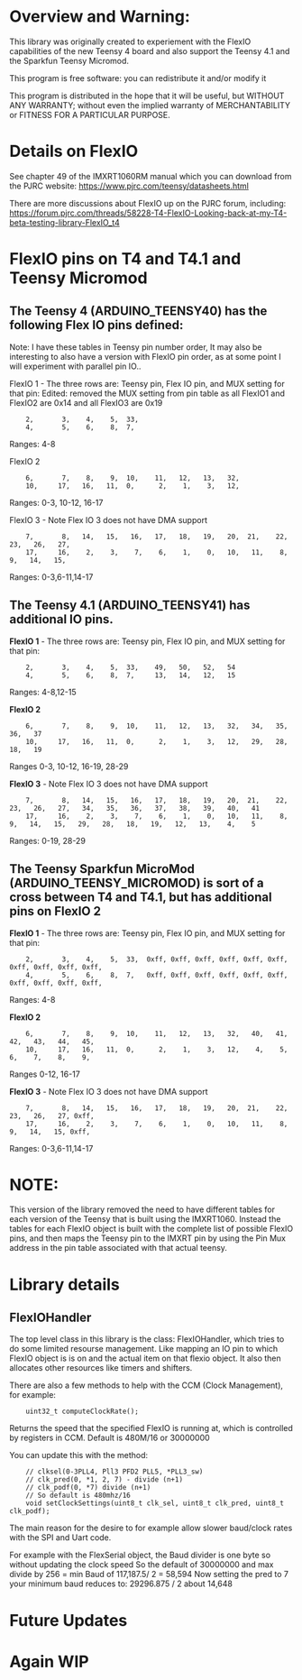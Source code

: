 Overview and Warning: 
=====

This library was originally created to experiement with the FlexIO capabilities of the new Teensy 4 board and
also support the Teensy 4.1 and the Sparkfun Teensy Micromod.


This program is free software: you can redistribute it and/or modify it 

This program is distributed in the hope that it will be useful,
but WITHOUT ANY WARRANTY; without even the implied warranty of
MERCHANTABILITY or FITNESS FOR A PARTICULAR PURPOSE. 


Details on FlexIO
====================

See chapter 49 of the IMXRT1060RM manual which you can download from the PJRC website:
https://www.pjrc.com/teensy/datasheets.html

There are more discussions about FlexIO up on the PJRC forum, including:
https://forum.pjrc.com/threads/58228-T4-FlexIO-Looking-back-at-my-T4-beta-testing-library-FlexIO_t4


FlexIO pins on T4 and T4.1 and Teensy Micromod
==========================

The Teensy 4 (ARDUINO_TEENSY40) has the following Flex IO pins defined:
-------------

Note: I have these tables in Teensy pin number order,  It may also be interesting to also have
a version with FlexIO pin order, as at some point I will experiment with parallel pin IO..

FlexIO 1 - The three rows are: Teensy pin, Flex IO pin, and MUX setting for that pin:
Edited: removed the MUX setting from pin table as all FlexIO1 and FlexIO2 are 0x14 and all FlexIO3 are 0x19
```
    2,       3,    4,    5,  33,
    4,       5,    6,    8,  7, 
```    
Ranges: 4-8

FlexIO 2 
```
    6,       7,    8,    9,  10,    11,   12,   13,   32, 
    10,     17,   16,   11,  0,      2,    1,    3,   12, 
```
Ranges: 0-3, 10-12, 16-17

FlexIO 3 - Note Flex IO 3 does not have DMA support
```
    7,       8,   14,   15,   16,   17,   18,   19,   20,  21,    22,   23,   26,   27,   
    17,     16,    2,    3,    7,    6,    1,    0,   10,   11,    8,    9,   14,   15,    
```
Ranges: 0-3,6-11,14-17

The Teensy 4.1 (ARDUINO_TEENSY41) has additional IO pins.  
-------------
**FlexIO 1** - The three rows are: Teensy pin, Flex IO pin, and MUX setting for that pin:
```
    2,       3,    4,    5,  33,    49,   50,   52,   54
    4,       5,    6,    8,  7,     13,   14,   12,   15
```    
Ranges: 4-8,12-15

**FlexIO 2** 
```
    6,       7,    8,    9,  10,    11,   12,   13,   32,   34,   35,   36,   37
    10,     17,   16,   11,  0,      2,    1,    3,   12,   29,   28,   18,   19
```
Ranges 0-3, 10-12, 16-19, 28-29

**FlexIO 3** - Note Flex IO 3 does not have DMA support
```
    7,       8,   14,   15,   16,   17,   18,   19,   20,  21,    22,   23,   26,   27,   34,   35,   36,   37,   38,   39,   40,   41
    17,     16,    2,    3,    7,    6,    1,    0,   10,   11,    8,    9,   14,   15,   29,   28,   18,   19,   12,   13,    4,    5 
```
Ranges: 0-19, 28-29

The Teensy Sparkfun MicroMod (ARDUINO_TEENSY_MICROMOD) is sort of a cross between T4 and T4.1, but has additional pins on FlexIO 2  
-------------

**FlexIO 1** - The three rows are: Teensy pin, Flex IO pin, and MUX setting for that pin:
```
    2,       3,    4,    5,  33,  0xff, 0xff, 0xff, 0xff, 0xff, 0xff, 0xff, 0xff, 0xff, 0xff,
    4,       5,    6,    8,  7,   0xff, 0xff, 0xff, 0xff, 0xff, 0xff, 0xff, 0xff, 0xff, 0xff,
```    
Ranges: 4-8

**FlexIO 2** 
```
    6,       7,    8,    9,  10,    11,   12,   13,   32,   40,   41,   42,   43,   44,   45,
    10,     17,   16,   11,  0,      2,    1,    3,   12,    4,    5,    6,    7,    8,    9,
```
Ranges 0-12, 16-17

**FlexIO 3** - Note Flex IO 3 does not have DMA support
```
    7,       8,   14,   15,   16,   17,   18,   19,   20,  21,    22,   23,   26,   27, 0xff,   
    17,     16,    2,    3,    7,    6,    1,    0,   10,   11,    8,    9,   14,   15, 0xff,    
```
Ranges: 0-3,6-11,14-17


NOTE:
=====
This version of the library removed the need to have different tables for each version of the
Teensy that is built using the IMXRT1060.  Instead the tables for each FlexIO object is built
with the complete list of possible FlexIO pins, and then maps the Teensy pin to the IMXRT
pin by using the Pin Mux address in the pin table associated with that actual teensy.

Library details
===============

FlexIOHandler
-------------

The top level class in this library is the class: FlexIOHandler, which tries to do some limited resourse management.
Like mapping an IO pin to which FlexIO object is is on and the actual item on that flexio object.  It also then
allocates other resources like timers and shifters.

There are also a few methods to help with the CCM (Clock Management), for example:
```
    uint32_t computeClockRate();
```
Returns the speed that the specified FlexIO is running at, which is controlled by registers in CCM.  Default is 480M/16
or 30000000

You can update this with the method:

```
    // clksel(0-3PLL4, Pll3 PFD2 PLL5, *PLL3_sw)
    // clk_pred(0, *1, 2, 7) - divide (n+1)
    // clk_podf(0, *7) divide (n+1)
    // So default is 480mhz/16
    void setClockSettings(uint8_t clk_sel, uint8_t clk_pred, uint8_t clk_podf);
```

The main reason for the desire to for example allow slower baud/clock rates with the SPI and Uart code.

For example with the FlexSerial object, the Baud divider is one byte so without updating the clock speed 
So the default of 30000000 and max divide by 256 = min Baud of 117,187.5/ 2 = 58,594
Now setting the pred to 7 your minimum baud reduces to: 29296.875 / 2 about 14,648

Future Updates
==============


Again WIP
=====
